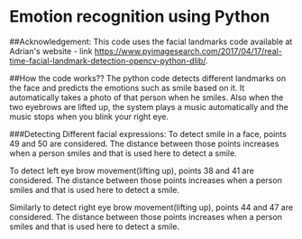 # Emotion recognition using Python 

##Acknowledgement:
This code uses the facial landmarks code available at  Adrian's website - link https://www.pyimagesearch.com/2017/04/17/real-time-facial-landmark-detection-opencv-python-dlib/. 

##How the code works??
The python code detects different landmarks on the face and predicts the emotions such as smile based on it. It automatically takes a photo of that person when he smiles. Also when the two eyebrows are lifted up, the system plays a music automatically and the music stops when you blink your right eye.

###Detecting Different facial expressions:
To detect smile in a face, points 49 and 50 are considered. The distance between those points increases when a person smiles and that is used here to detect a smile.

To detect left eye brow movement(lifting up), points 38 and 41 are considered. The distance between those points increases when a person smiles and that is used here to detect a smile.

Similarly to detect right eye brow movement(lifting up), points 44 and 47 are considered. The distance between those points increases when a person smiles and that is used here to detect a smile.




